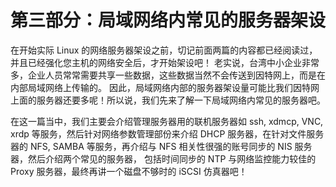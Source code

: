 # 第三部分：局域网络内常见的服务器架设

在开始实际 Linux 的网络服务器架设之前，切记前面两篇的内容都已经阅读过，并且已经强化您主机的网络安全后，才开始架设吧！ 老实说，台湾中小企业非常多，企业人员常常需要共享一些数据，这些数据当然不会传送到因特网上，而是在内部局域网络上传输的。 因此，局域网络内部的服务器架设量可能比我们因特网上面的服务器还要多呢！所以说，我们先来了解一下局域网络内常见的服务器吧。

在这一篇当中，我们主要会介绍管理服务器用的联机服务器如 ssh, xdmcp, VNC, xrdp 等服务，然后针对网络参数管理部份来介绍 DHCP 服务器，在针对文件服务器的 NFS, SAMBA 等服务，再介绍与 NFS 相关性很强的账号同步的 NIS 服务器，然后介绍两个常见的服务器， 包括时间同步的 NTP 与网络监控能力较佳的 Proxy 服务器，最终再讲一个磁盘不够时的 iSCSI 仿真器吧！
